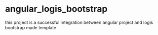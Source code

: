 # angular_logis_bootstrap
this project is a successful integration between angular project and logis bootstrap made template
